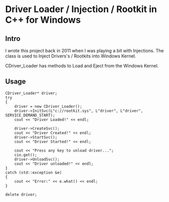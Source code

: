 Driver Loader / Injection / Rootkit in C++ for Windows
==============

Intro
--------------
I wrote this project back in 2011 when I was playing a bit with Injections.
The class is used to Inject Drivers's / Rootkits into Windows Kernel.

CDriver_Loader has methods to Load and Eject from the Windows Kernel.


Usage 
---------------
	CDriver_Loader* driver;
	try 
	{
		driver = new CDriver_Loader();
		driver->InitSvc(L"c://rootkit.sys", L"driver", L"driver", SERVICE_DEMAND_START);
		cout << "Driver Loaded!" << endl;
 
		driver->CreateSvc();
		cout << "Driver Created!" << endl;
		driver->StartSvc();
		cout << "Driver Started!" << endl;

		cout << "Press any key to unload driver...";
		cin.get();
		driver->UnloadSvc();
		cout << "Driver unloaded!" << endl;
	}
	catch (std::exception &e) 
	{
		cout << "Error:" << e.what() << endl;
	}

	delete driver;

